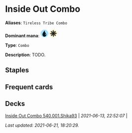 # Inside Out Combo

**Aliases**: `Tireless Tribe Combo`

**Dominant mana**: <img src="../resources/images/mana/U.png" width="25"/> <img src="../resources/images/mana/W.png" width="25"/>

**Type**: `Combo`

**Description**: TODO.

## **Staples**



## **Frequent cards**



## **Decks**

[Inside Out Combo 540.001.Shika93](https://deckstats.net/decks/78813/2108319-inside-out-combo-540-001) | *2021-06-13, 22:52:07* |   


*Last updated: 2021-06-21, 18:20:29.*

